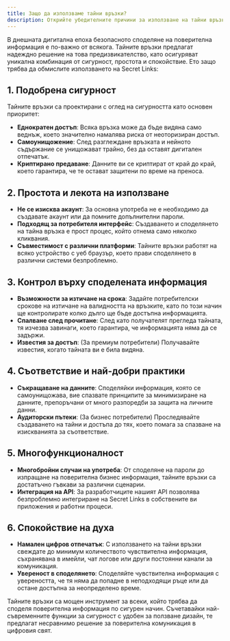 ```yaml
---
title: Защо да използваме тайни връзки?
description: Открийте убедителните причини за използване на тайни връзки за сигурно, еднократно споделяне на чувствителна информация.
---
```



В днешната дигитална епоха безопасното споделяне на поверителна информация е по-важно от всякога. Тайните връзки предлагат надеждно решение на това предизвикателство, като осигуряват уникална комбинация от сигурност, простота и спокойствие. Ето защо трябва да обмислите използването на Secret Links:

## 1. Подобрена сигурност

Тайните връзки са проектирани с оглед на сигурността като основен приоритет:

- **Еднократен достъп**: Всяка връзка може да бъде видяна само веднъж, което значително намалява риска от неоторизиран достъп.
- **Самоунищожение**: След разглеждане връзката и нейното съдържание се унищожават трайно, без да оставят дигитален отпечатък.
- **Криптирано предаване**: Данните ви се криптират от край до край, което гарантира, че те остават защитени по време на преноса.

## 2. Простота и лекота на използване

- **Не се изисква акаунт**: За основна употреба не е необходимо да създавате акаунт или да помните допълнителни пароли.
- **Подходящ за потребителя интерфейс**: Създаването и споделянето на тайна връзка е прост процес, който отнема само няколко кликвания.
- **Съвместимост с различни платформи**: Тайните връзки работят на всяко устройство с уеб браузър, което прави споделянето в различни системи безпроблемно.

## 3. Контрол върху споделената информация

- **Възможности за изтичане на срока**: Задайте потребителски срокове на изтичане на валидността на връзките, като по този начин ще контролирате колко дълго ще бъде достъпна информацията.
- **Спалване след прочитане**: След като получателят прегледа тайната, тя изчезва завинаги, което гарантира, че информацията няма да се задържи.
- **Известия за достъп**: (За премиум потребители) Получавайте известия, когато тайната ви е била видяна.

## 4. Съответствие и най-добри практики

- **Съкращаване на данните**: Споделяйки информация, която се самоунищожава, вие спазвате принципите за минимизиране на данните, препоръчани от много разпоредби за защита на личните данни.
- **Аудиторски пътеки**: (За бизнес потребители) Проследявайте създаването на тайни и достъпа до тях, което помага за спазване на изискванията за съответствие.

## 5. Многофункционалност

- **Многобройни случаи на употреба**: От споделяне на пароли до изпращане на поверителна бизнес информация, тайните връзки са достатъчно гъвкави за различни сценарии.
- **Интеграция на API**: За разработчиците нашият API позволява безпроблемно интегриране на Secret Links в собствените ви приложения и работни процеси.

## 6. Спокойствие на духа

- **Намален цифров отпечатък**: С използването на тайни връзки свеждате до минимум количеството чувствителна информация, съхранявана в имейли, чат логове или други постоянни канали за комуникация.
- **Увереност в споделянето**: Споделяйте чувствителна информация с увереността, че тя няма да попадне в неподходящи ръце или да остане достъпна за неопределено време.

Тайните връзки са мощен инструмент за всеки, който трябва да споделя поверителна информация по сигурен начин. Съчетавайки най-съвременните функции за сигурност с удобен за ползване дизайн, те предлагат несравнимо решение за поверителна комуникация в цифровия свят.

